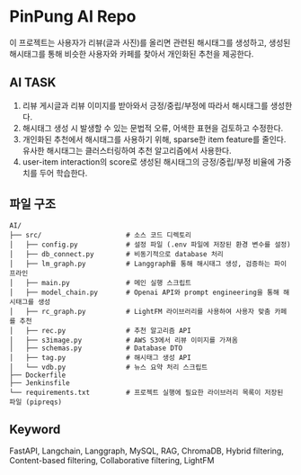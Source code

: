 # PinPung AI Repo
이 프로젝트는 사용자가 리뷰(글과 사진)를 올리면 관련된 해시태그를 생성하고, 생성된 해시태그를 통해 비슷한 사용자와 카페를 찾아서 개인화된 추천을 제공한다.

## AI TASK
1. 리뷰 게시글과 리뷰 이미지를 받아와서 긍정/중립/부정에 따라서 해시태그를 생성한다.
2. 해시태그 생성 시 발생할 수 있는 문법적 오류, 어색한 표현을 검토하고 수정한다.
3. 개인화된 추천에서 해시태그를 사용하기 위해, sparse한 item feature를 줄인다. 유사한 해시태그는 클러스터링하여 추천 알고리즘에서 사용한다.
4. user-item interaction의 score로 생성된 해시태그의 긍정/중립/부정 비율에 가중치를 두어 학습한다.

## 파일 구조
```
AI/
├── src/                     # 소스 코드 디렉토리
│   ├── config.py            # 설정 파일 (.env 파일에 저장된 환경 변수를 설정)
│   ├── db_connect.py        # 비동기적으로 database 처리
│   ├── lm_graph.py          # Langgraph를 통해 해시태그 생성, 검증하는 파이프라인
│   ├── main.py              # 메인 실행 스크립트
│   ├── model_chain.py       # Openai API와 prompt engineering을 통해 해시태그를 생성
│   ├── rc_graph.py          # LightFM 라이브러리를 사용하여 사용자 맞춤 카페를 추천
│   ├── rec.py               # 추천 알고리즘 API
│   ├── s3image.py           # AWS S3에서 리뷰 이미지를 가져옴
│   ├── schemas.py           # Database DTO
│   ├── tag.py               # 해시태그 생성 API
│   └── vdb.py               # 뉴스 요약 처리 스크립트
├── Dockerfile
├── Jenkinsfile
└── requirements.txt         # 프로젝트 실행에 필요한 라이브러리 목록이 저장된 파일 (pipreqs)
```

## Keyword
FastAPI, Langchain, Langgraph, MySQL, RAG, ChromaDB, Hybrid filtering, Content-based filtering, Collaborative filtering, LightFM
